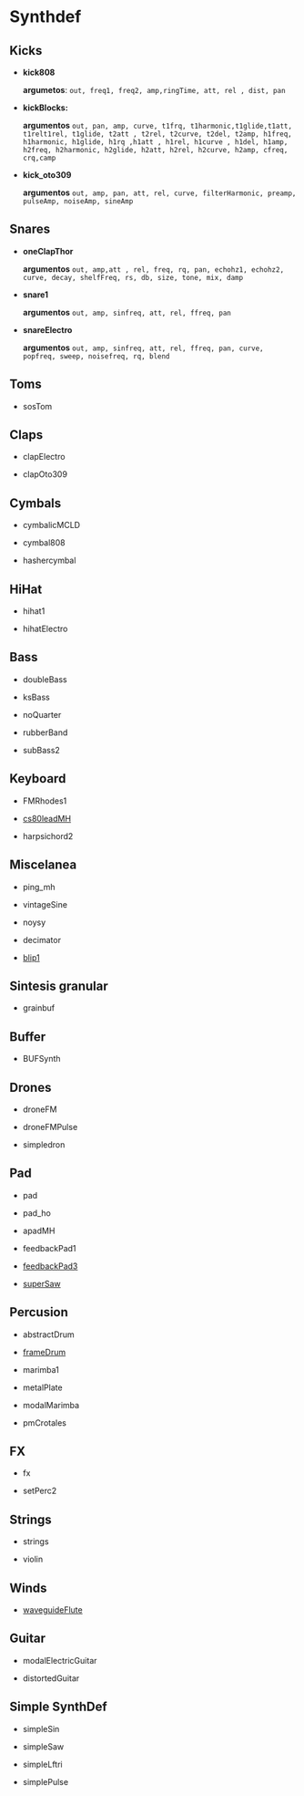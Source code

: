 # Synthdef

## Kicks

- **kick808**
  
  **argumetos**: ```out, freq1, freq2, amp,ringTime, att, rel , dist, pan```

- **kickBlocks:**
  
  **argumentos** ```out, pan, amp, curve, t1frq, t1harmonic,t1glide,t1att, t1relt1rel, t1glide, t2att , t2rel, t2curve, t2del, t2amp, h1freq, h1harmonic, h1glide, h1rq ,h1att , h1rel, h1curve , h1del, h1amp, h2freq, h2harmonic, h2glide, h2att, h2rel, h2curve, h2amp, cfreq, crq,camp```

- **kick_oto309**
  
  **argumentos** `out, amp, pan, att, rel, curve, filterHarmonic, preamp, pulseAmp, noiseAmp, sineAmp`

## Snares

- **oneClapThor** 
  
  **argumentos** `out, amp,att , rel, freq, rq, pan, echohz1, echohz2, curve, decay, shelfFreq, rs, db, size, tone, mix, damp`

- **snare1**
  
  **argumentos** `out, amp, sinfreq, att, rel, ffreq, pan`

- **snareElectro**
  
  **argumentos** `out, amp, sinfreq, att, rel, ffreq, pan, curve, popfreq, sweep, noisefreq, rq, blend`

## Toms

- sosTom

## Claps

- clapElectro

- clapOto309

## Cymbals

- cymbalicMCLD

- cymbal808

- hashercymbal

## HiHat

- hihat1

- hihatElectro

## Bass

- doubleBass

- ksBass

- noQuarter

- rubberBand

- subBass2

## Keyboard

- FMRhodes1

- <u>cs80leadMH</u>

- harpsichord2

## Miscelanea

- ping_mh

- vintageSine

- noysy

- decimator

- <u>blip1</u>

## Sintesis granular

- grainbuf

## Buffer

- BUFSynth

## Drones

- droneFM

- droneFMPulse

- simpledron

## Pad

- pad

- pad_ho

- apadMH

- feedbackPad1

- <u>feedbackPad3</u>

- <u>superSaw</u>

## Percusion

- abstractDrum

- <u>frameDrum</u>

- marimba1

- metalPlate

- modalMarimba

- pmCrotales

## FX

- fx

- setPerc2

## Strings

- strings

- violin

## Winds

- <u>waveguideFlute</u>

## Guitar

- modalElectricGuitar

- distortedGuitar

## Simple SynthDef

- simpleSin

- simpleSaw

- simpleLftri

- simplePulse
